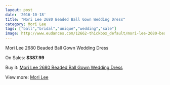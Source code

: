 ```yaml
---
layout: post
date: '2016-10-18'
title: "Mori Lee 2680 Beaded Ball Gown Wedding Dress"
category: Mori Lee
tags: ["ball","bridal","unique","wedding","sale"]
image: http://www.eudances.com/12662-thickbox_default/mori-lee-2680-beaded-ball-gown-wedding-dress.jpg
---
```

Mori Lee 2680 Beaded Ball Gown Wedding Dress

On Sales: **$387.99**
<a href="https://www.eudances.com/en/mori-lee/3892-mori-lee-2680-beaded-ball-gown-wedding-dress.html"><amp-img layout="responsive" width="600" height="600" src="//www.eudances.com/12662-thickbox_default/mori-lee-2680-beaded-ball-gown-wedding-dress.jpg" alt="Mori Lee 2680 Beaded Ball Gown Wedding Dress 0" /></a>
<a href="https://www.eudances.com/en/mori-lee/3892-mori-lee-2680-beaded-ball-gown-wedding-dress.html"><amp-img layout="responsive" width="600" height="600" src="//www.eudances.com/12663-thickbox_default/mori-lee-2680-beaded-ball-gown-wedding-dress.jpg" alt="Mori Lee 2680 Beaded Ball Gown Wedding Dress 1" /></a>
<a href="https://www.eudances.com/en/mori-lee/3892-mori-lee-2680-beaded-ball-gown-wedding-dress.html"><amp-img layout="responsive" width="600" height="600" src="//www.eudances.com/12664-thickbox_default/mori-lee-2680-beaded-ball-gown-wedding-dress.jpg" alt="Mori Lee 2680 Beaded Ball Gown Wedding Dress 2" /></a>
<a href="https://www.eudances.com/en/mori-lee/3892-mori-lee-2680-beaded-ball-gown-wedding-dress.html"><amp-img layout="responsive" width="600" height="600" src="//www.eudances.com/12665-thickbox_default/mori-lee-2680-beaded-ball-gown-wedding-dress.jpg" alt="Mori Lee 2680 Beaded Ball Gown Wedding Dress 3" /></a>
<a href="https://www.eudances.com/en/mori-lee/3892-mori-lee-2680-beaded-ball-gown-wedding-dress.html"><amp-img layout="responsive" width="600" height="600" src="//www.eudances.com/12666-thickbox_default/mori-lee-2680-beaded-ball-gown-wedding-dress.jpg" alt="Mori Lee 2680 Beaded Ball Gown Wedding Dress 4" /></a>
<a href="https://www.eudances.com/en/mori-lee/3892-mori-lee-2680-beaded-ball-gown-wedding-dress.html"><amp-img layout="responsive" width="600" height="600" src="//www.eudances.com/12667-thickbox_default/mori-lee-2680-beaded-ball-gown-wedding-dress.jpg" alt="Mori Lee 2680 Beaded Ball Gown Wedding Dress 5" /></a>

Buy it: [Mori Lee 2680 Beaded Ball Gown Wedding Dress](https://www.eudances.com/en/mori-lee/3892-mori-lee-2680-beaded-ball-gown-wedding-dress.html "Mori Lee 2680 Beaded Ball Gown Wedding Dress")

View more: [Mori Lee](https://www.eudances.com/en/9-mori-lee "Mori Lee")